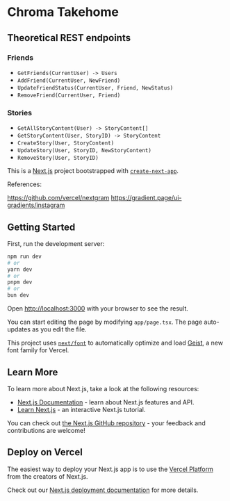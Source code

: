 # Chroma Takehome

## Theoretical REST endpoints

### Friends

- `GetFriends(CurrentUser) -> Users`
- `AddFriend(CurrentUser, NewFriend)`
- `UpdateFriendStatus(CurrentUser, Friend, NewStatus)`
- `RemoveFriend(CurrentUser, Friend)`

### Stories

- `GetAllStoryContent(User) -> StoryContent[]`
- `GetStoryContent(User, StoryID) -> StoryContent`
- `CreateStory(User, StoryContent)`
- `UpdateStory(User, StoryID, NewStoryContent)`
- `RemoveStory(User, StoryID)`

This is a [Next.js](https://nextjs.org) project bootstrapped with [`create-next-app`](https://nextjs.org/docs/app/api-reference/cli/create-next-app).

References:

https://github.com/vercel/nextgram
https://gradient.page/ui-gradients/instagram

## Getting Started

First, run the development server:

```bash
npm run dev
# or
yarn dev
# or
pnpm dev
# or
bun dev
```

Open [http://localhost:3000](http://localhost:3000) with your browser to see the result.

You can start editing the page by modifying `app/page.tsx`. The page auto-updates as you edit the file.

This project uses [`next/font`](https://nextjs.org/docs/app/building-your-application/optimizing/fonts) to automatically optimize and load [Geist](https://vercel.com/font), a new font family for Vercel.

## Learn More

To learn more about Next.js, take a look at the following resources:

- [Next.js Documentation](https://nextjs.org/docs) - learn about Next.js features and API.
- [Learn Next.js](https://nextjs.org/learn) - an interactive Next.js tutorial.

You can check out [the Next.js GitHub repository](https://github.com/vercel/next.js) - your feedback and contributions are welcome!

## Deploy on Vercel

The easiest way to deploy your Next.js app is to use the [Vercel Platform](https://vercel.com/new?utm_medium=default-template&filter=next.js&utm_source=create-next-app&utm_campaign=create-next-app-readme) from the creators of Next.js.

Check out our [Next.js deployment documentation](https://nextjs.org/docs/app/building-your-application/deploying) for more details.
